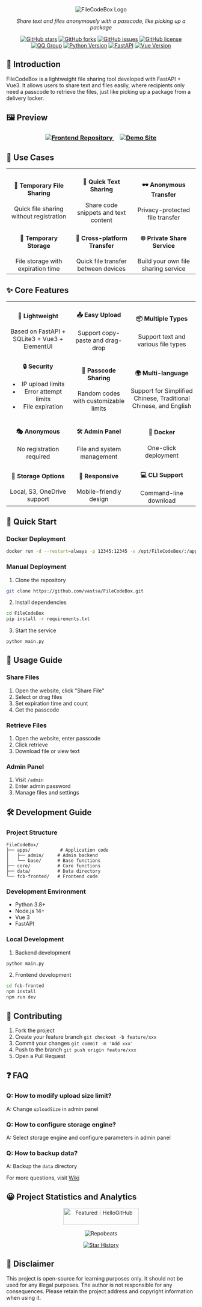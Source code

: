 <div align="center">

<img src="https://fastly.jsdelivr.net/gh/vastsa/FileCodeBox@V1.6/static/banners/img_1.png" alt="FileCodeBox Logo">

<p><em>Share text and files anonymously with a passcode, like picking up a package</em></p>

[![GitHub stars](https://img.shields.io/github/stars/vastsa/FileCodeBox)](https://github.com/vastsa/FileCodeBox/stargazers)
[![GitHub forks](https://img.shields.io/github/forks/vastsa/FileCodeBox)](https://github.com/vastsa/FileCodeBox/network)
[![GitHub issues](https://img.shields.io/github/issues/vastsa/FileCodeBox)](https://github.com/vastsa/FileCodeBox/issues)
[![GitHub license](https://img.shields.io/github/license/vastsa/FileCodeBox)](https://github.com/vastsa/FileCodeBox/blob/master/LICENSE)
[![QQ Group](https://img.shields.io/badge/QQ%20Group-739673698-blue.svg)](https://qm.qq.com/q/PemPzhdEIM)
[![Python Version](https://img.shields.io/badge/Python-3.8+-blue.svg)](https://www.python.org)
[![FastAPI](https://img.shields.io/badge/FastAPI-0.68+-green.svg)](https://fastapi.tiangolo.com)
[![Vue Version](https://img.shields.io/badge/Vue.js-3.x-brightgreen.svg)](https://v3.vuejs.org)

</div>

## 📝 Introduction

FileCodeBox is a lightweight file sharing tool developed with FastAPI + Vue3. It allows users to share text and files easily, where recipients only need a passcode to retrieve the files, just like picking up a package from a delivery locker.

## 🖼️ Preview

<div align="center">
<h3>
<a href="https://github.com/vastsa/FileCodeBoxFronted" target="_blank">
<img src="https://img.shields.io/badge/Frontend-FileCodeBoxFronted-blue?style=for-the-badge&logo=github" alt="Frontend Repository">
</a>
&nbsp;&nbsp;&nbsp;
<a href="https://share.lanol.cn" target="_blank">
<img src="https://img.shields.io/badge/Demo-share.lanol.cn-green?style=for-the-badge&logo=internet-explorer" alt="Demo Site">
</a>
</h3>
</div>


## 🎯 Use Cases

<table>
<tr>
<td align="center">
<h4>📁 Temporary File Sharing</h4>
Quick file sharing without registration
</td>
<td align="center">
<h4>📝 Quick Text Sharing</h4>
Share code snippets and text content
</td>
<td align="center">
<h4>🕶️ Anonymous Transfer</h4>
Privacy-protected file transfer
</td>
</tr>
<tr>
<td align="center">
<h4>💾 Temporary Storage</h4>
File storage with expiration time
</td>
<td align="center">
<h4>🔄 Cross-platform Transfer</h4>
Quick file transfer between devices
</td>
<td align="center">
<h4>🌐 Private Share Service</h4>
Build your own file sharing service
</td>
</tr>
</table>

## ✨ Core Features

<table>
<tr>
<td align="center">
<h4>🚀 Lightweight</h4>
Based on FastAPI + SQLite3 + Vue3 + ElementUI
</td>
<td align="center">
<h4>📤 Easy Upload</h4>
Support copy-paste and drag-drop
</td>
<td align="center">
<h4>📦 Multiple Types</h4>
Support text and various file types
</td>
</tr>
<tr>
<td align="center">
<h4>🔒 Security</h4>

- IP upload limits
- Error attempt limits
- File expiration
</td>
<td align="center">
<h4>🎫 Passcode Sharing</h4>
Random codes with customizable limits
</td>
<td align="center">
<h4>🌍 Multi-language</h4>
Support for Simplified Chinese, Traditional Chinese, and English
</td>
</tr>
<tr>
<td align="center">
<h4>🎭 Anonymous</h4>
No registration required
</td>
<td align="center">
<h4>🛠 Admin Panel</h4>
File and system management
</td>
<td align="center">
<h4>🐳 Docker</h4>
One-click deployment
</td>
</tr>
<tr>
<td align="center">
<h4>💾 Storage Options</h4>
Local, S3, OneDrive support
</td>
<td align="center">
<h4>📱 Responsive</h4>
Mobile-friendly design
</td>
<td align="center">
<h4>💻 CLI Support</h4>
Command-line download
</td>
</tr>
</table>

## 🚀 Quick Start

### Docker Deployment

```bash
docker run -d --restart=always -p 12345:12345 -v /opt/FileCodeBox/:/app/data --name filecodebox lanol/filecodebox:beta
```

### Manual Deployment

1. Clone the repository
```bash
git clone https://github.com/vastsa/FileCodeBox.git
```

2. Install dependencies
```bash
cd FileCodeBox
pip install -r requirements.txt
```

3. Start the service
```bash
python main.py
```

## 📖 Usage Guide

### Share Files
1. Open the website, click "Share File"
2. Select or drag files
3. Set expiration time and count
4. Get the passcode

### Retrieve Files
1. Open the website, enter passcode
2. Click retrieve
3. Download file or view text

### Admin Panel
1. Visit `/admin`
2. Enter admin password
3. Manage files and settings

## 🛠 Development Guide

### Project Structure
```
FileCodeBox/
├── apps/           # Application code
│   ├── admin/     # Admin backend
│   └── base/      # Base functions
├── core/          # Core functions
├── data/          # Data directory
└── fcb-fronted/   # Frontend code
```

### Development Environment
- Python 3.8+
- Node.js 14+
- Vue 3
- FastAPI

### Local Development
1. Backend development
```bash
python main.py
```

2. Frontend development
```bash
cd fcb-fronted
npm install
npm run dev
```

## 🤝 Contributing

1. Fork the project
2. Create your feature branch `git checkout -b feature/xxx`
3. Commit your changes `git commit -m 'Add xxx'`
4. Push to the branch `git push origin feature/xxx`
5. Open a Pull Request

## ❓ FAQ

### Q: How to modify upload size limit?
A: Change `uploadSize` in admin panel

### Q: How to configure storage engine?
A: Select storage engine and configure parameters in admin panel

### Q: How to backup data?
A: Backup the `data` directory

For more questions, visit [Wiki](https://github.com/vastsa/FileCodeBox/wiki/常见问题)

## 😀 Project Statistics and Analytics

<div align="center">
<a href="https://hellogithub.com/repository/75ad7ffedd404a6485b4d621ec5b47e6" target="_blank"><img src="https://api.hellogithub.com/v1/widgets/recommend.svg?rid=75ad7ffedd404a6485b4d621ec5b47e6&claim_uid=beSz6INEkCM4mDH" alt="Featured｜HelloGitHub" style="width: 200px; height: 45px;" width="200" height="45" /></a>

![Repobeats](https://repobeats.axiom.co/api/embed/7a6c92f1d96ee57e6fb67f0df371528397b0c9ac.svg)

[![Star History](https://api.star-history.com/svg?repos=vastsa/FileCodeBox&type=Date)](https://star-history.com/#vastsa/FileCodeBox&Date)
</div>

## 📜 Disclaimer

This project is open-source for learning purposes only. It should not be used for any illegal purposes. The author is not responsible for any consequences. Please retain the project address and copyright information when using it.